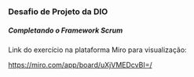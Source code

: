 ### Desafio de Projeto da DIO

##### Completando o Framework Scrum

Link do exercício na plataforma Miro para visualização:

https://miro.com/app/board/uXjVMEDcvBI=/